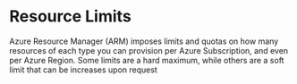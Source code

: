 # Resource Limits

<stromg>Azure Resource Manager (ARM)</stromg> imposes limits and quotas on how many resources of each type you can provision per Azure Subscription, and even per Azure Region. Some limits are a hard maximum, while others are a soft limit that can be increases upon request